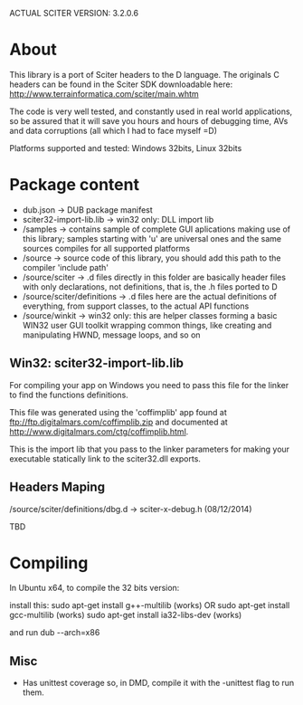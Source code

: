 ACTUAL SCITER VERSION: 3.2.0.6


About
=====

This library is a port of Sciter headers to the D language. The originals C headers can be found in the Sciter SDK downloadable here: http://www.terrainformatica.com/sciter/main.whtm

The code is very well tested, and constantly used in real world applications, so be assured that it will save you hours and hours of debugging time, AVs and data corruptions (all which I had to face myself =D)

Platforms supported and tested: Windows 32bits, Linux 32bits


Package content
===============

* dub.json					-> DUB package manifest
* sciter32-import-lib.lib		-> win32 only: DLL import lib
* /samples					-> contains sample of complete GUI aplications making use of this library; samples starting with 'u' are universal ones and the same sources compiles for all supported platforms
* /source						-> source code of this library, you should add this path to the compiler 'include path'
* /source/sciter				-> .d files directly in this folder are basically header files with only declarations, not definitions, that is, the .h files ported to D
* /source/sciter/definitions	-> .d files here are the actual definitions of everything, from support classes, to the actual API functions
* /source/winkit				-> win32 only: this are helper classes forming a basic WIN32 user GUI toolkit wrapping common things, like creating and manipulating HWND, message loops, and so on


Win32: sciter32-import-lib.lib
------------------------------

For compiling your app on Windows you need to pass this file for the linker to find the functions definitions.

This file was generated using the 'coffimplib' app found at ftp://ftp.digitalmars.com/coffimplib.zip and documented at http://www.digitalmars.com/ctg/coffimplib.html.

This is the import lib that you pass to the linker parameters for making your executable statically link to the sciter32.dll exports.


Headers Maping
-------------

/source/sciter/definitions/dbg.d	-> sciter-x-debug.h  (08/12/2014)

TBD


Compiling
=========

In Ubuntu x64, to compile the 32 bits version:

install this:
sudo apt-get install g++-multilib (works)
OR
sudo apt-get install gcc-multilib (works)
sudo apt-get install ia32-libs-dev (works)

and run
dub --arch=x86


Misc
----

* Has unittest coverage so, in DMD, compile it with the -unittest flag to run them.
